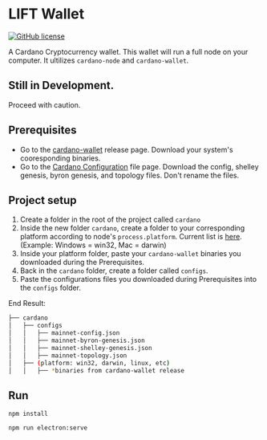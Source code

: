 

# LIFT Wallet
[![GitHub license](https://img.shields.io/github/license/nothingalike/lift-wallet)](https://github.com/nothingalike/lift-wallet/blob/master/LICENSE)

A Cardano Cryptocurrency wallet. This wallet will run a full node on your computer. It ultilizes `cardano-node` and `cardano-wallet`. 


## Still in Development. 
Proceed with caution.


## Prerequisites
 - Go to the [cardano-wallet](https://github.com/input-output-hk/cardano-wallet/releases) release page. Download your system's cooresponding binaries. 
 - Go to the [Cardano Configuration](https://hydra.iohk.io/job/Cardano/cardano-node/cardano-deployment/latest-finished/download/1/index.html) file page. Download the config, shelley genesis, byron genesis, and topology files. Don't rename the files.

## Project setup

1. Create a folder in the root of the project called `cardano`
2. Inside the new folder `cardano`, create a folder to your corresponding platform according to node's `process.platform`. Current list is [here](https://nodejs.org/api/process.html#process_process_platform). (Example: Windows = win32, Mac = darwin)
3. Inside your platform folder, paste your `cardano-wallet` binaries you downloaded during the Prerequisites.
4. Back in the `cardano` folder, create a folder called `configs`.
5. Paste the configurations files you downloaded during Prerequisites into the `configs` folder.

End Result:

```bash
├── cardano
│   ├── configs
│   │   ├── mainnet-config.json
│   │   ├── mainnet-byron-genesis.json
│   │   ├── mainnet-shelley-genesis.json
│   │   ├── mainnet-topology.json
│   ├── (platform: win32, darwin, linux, etc)
│   │   ├── *binaries from cardano-wallet release
```
## Run

```
npm install

npm run electron:serve
```
